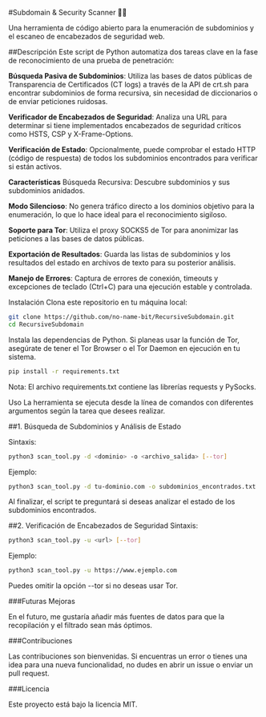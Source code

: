 
#Subdomain & Security Scanner 🕵️‍♂️

Una herramienta de código abierto para la enumeración de subdominios y el escaneo de encabezados de seguridad web.

##Descripción
Este script de Python automatiza dos tareas clave en la fase de reconocimiento de una prueba de penetración:

**Búsqueda Pasiva de Subdominios**: Utiliza las bases de datos públicas de Transparencia de Certificados (CT logs) a través de la API de crt.sh para encontrar subdominios de forma recursiva, sin necesidad de diccionarios o de enviar peticiones ruidosas.

**Verificador de Encabezados de Seguridad**: Analiza una URL para determinar si tiene implementados encabezados de seguridad críticos como HSTS, CSP y X-Frame-Options.

**Verificación de Estado**: Opcionalmente, puede comprobar el estado HTTP (código de respuesta) de todos los subdominios encontrados para verificar si están activos.

**Características**
Búsqueda Recursiva: Descubre subdominios y sus subdominios anidados.

**Modo Silencioso**: No genera tráfico directo a los dominios objetivo para la enumeración, lo que lo hace ideal para el reconocimiento sigiloso.

**Soporte para Tor**: Utiliza el proxy SOCKS5 de Tor para anonimizar las peticiones a las bases de datos públicas.

**Exportación de Resultados**: Guarda las listas de subdominios y los resultados del estado en archivos de texto para su posterior análisis.

**Manejo de Errores**: Captura de errores de conexión, timeouts y excepciones de teclado (Ctrl+C) para una ejecución estable y controlada.

Instalación
Clona este repositorio en tu máquina local:

````Bash
git clone https://github.com/no-name-bit/RecursiveSubdomain.git
cd RecursiveSubdomain
````

Instala las dependencias de Python. Si planeas usar la función de Tor, asegúrate de tener el Tor Browser o el Tor Daemon en ejecución en tu sistema.

````Bash
pip install -r requirements.txt
````

Nota: El archivo requirements.txt contiene las librerías requests y PySocks.

Uso
La herramienta se ejecuta desde la línea de comandos con diferentes argumentos según la tarea que desees realizar.

##1. Búsqueda de Subdominios y Análisis de Estado
   
Sintaxis:

````Bash
python3 scan_tool.py -d <dominio> -o <archivo_salida> [--tor]
````
Ejemplo:

````Bash
python3 scan_tool.py -d tu-dominio.com -o subdominios_encontrados.txt
````

Al finalizar, el script te preguntará si deseas analizar el estado de los subdominios encontrados.

##2. Verificación de Encabezados de Seguridad
Sintaxis:

````Bash
python3 scan_tool.py -u <url> [--tor]
````
Ejemplo:

````Bash
python3 scan_tool.py -u https://www.ejemplo.com
````

Puedes omitir la opción --tor si no deseas usar Tor.

###Futuras Mejoras

En el futuro, me gustaría añadir más fuentes de datos para que la recopilación y el filtrado sean más óptimos.

###Contribuciones

Las contribuciones son bienvenidas. Si encuentras un error o tienes una idea para una nueva funcionalidad, no dudes en abrir un issue o enviar un pull request.

###Licencia

Este proyecto está bajo la licencia MIT.
